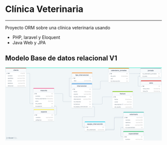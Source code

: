 # Clínica Veterinaria
---

Proyecto ORM sobre una clínica veterinaria usando

- PHP, laravel y Eloquent
- Java Web y JPA

## Modelo Base de datos relacional V1

<img src="imagenes/modelo-relacional-V2.png" alt="Modelo relacional sobre la clínica veterinaria">
